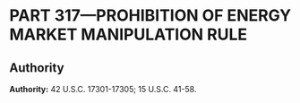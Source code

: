 # PART 317—PROHIBITION OF ENERGY MARKET MANIPULATION RULE


## Authority

**Authority:** 42 U.S.C. 17301-17305; 15 U.S.C. 41-58.


